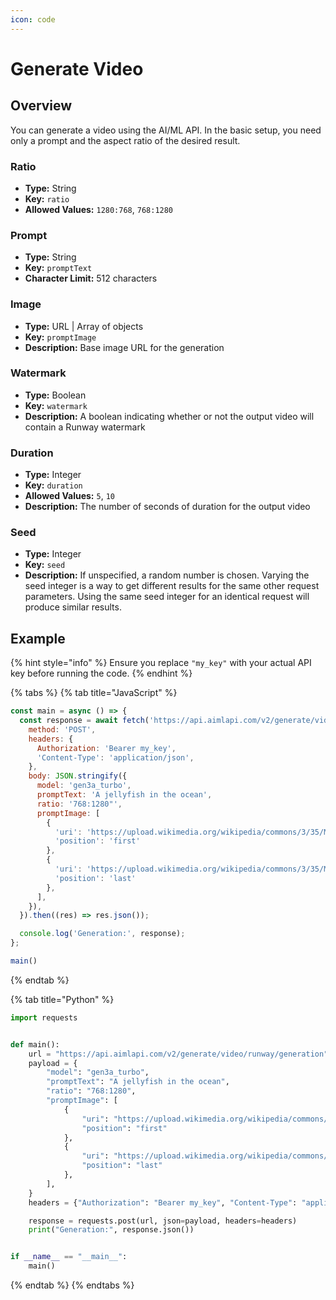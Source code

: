 ```yaml
---
icon: code
---
```


# Generate Video

## Overview

You can generate a video using the AI/ML API. In the basic setup, you need only a prompt and the aspect ratio of the desired result.

### Ratio

* **Type:** String
* **Key:** `ratio`
* **Allowed Values:**  `1280:768`, `768:1280`

### Prompt

* **Type:** String
* **Key:** `promptText`
* **Character Limit:** 512 characters

### Image

* **Type:** URL | Array of objects
* **Key:** `promptImage`
* **Description:** Base image URL for the generation

### Watermark

* **Type:** Boolean
* **Key:** `watermark`
* **Description:** A boolean indicating whether or not the output video will contain a Runway watermark

### Duration

* **Type:** Integer
* **Key:** `duration`
* **Allowed Values:**  `5`, `10`
* **Description:** The number of seconds of duration for the output video

### Seed

* **Type:** Integer
* **Key:** `seed`
* **Description:** If unspecified, a random number is chosen. Varying the seed integer is a way to get different results for the same other request parameters. Using the same seed integer for an identical request will produce similar results.

## Example

{% hint style="info" %}
Ensure you replace `"my_key"` with your actual API key before running the code.
{% endhint %}

{% tabs %}
{% tab title="JavaScript" %}
```javascript
const main = async () => {
  const response = await fetch('https://api.aimlapi.com/v2/generate/video/runway/generation', {
    method: 'POST',
    headers: {
      Authorization: 'Bearer my_key',
      'Content-Type': 'application/json',
    },
    body: JSON.stringify({
      model: 'gen3a_turbo',
      promptText: 'A jellyfish in the ocean',
      ratio: '768:1280"',
      promptImage: [
        {
          'uri': 'https://upload.wikimedia.org/wikipedia/commons/3/35/Maldivesfish2.jpg',
          'position': 'first'
        },
        {
          'uri': 'https://upload.wikimedia.org/wikipedia/commons/3/35/Maldivesfish2.jpg',
          'position': 'last'
        },
      ],
    }),
  }).then((res) => res.json());

  console.log('Generation:', response);
};

main()
```
{% endtab %}

{% tab title="Python" %}
```python
import requests


def main():
    url = "https://api.aimlapi.com/v2/generate/video/runway/generation"
    payload = {
        "model": "gen3a_turbo",
        "promptText": "A jellyfish in the ocean",
        "ratio": "768:1280",
        "promptImage": [
            {
                "uri": "https://upload.wikimedia.org/wikipedia/commons/3/35/Maldivesfish2.jpg",
                "position": "first"
            },
            {
                "uri": "https://upload.wikimedia.org/wikipedia/commons/3/35/Maldivesfish2.jpg",
                "position": "last"
            },
        ],
    }
    headers = {"Authorization": "Bearer my_key", "Content-Type": "application/json"}

    response = requests.post(url, json=payload, headers=headers)
    print("Generation:", response.json())


if __name__ == "__main__":
    main()

```
{% endtab %}
{% endtabs %}

